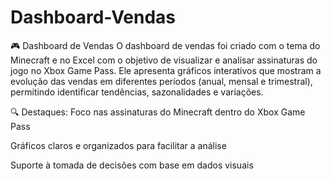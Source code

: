 # Dashboard-Vendas

🎮 Dashboard de Vendas 
O dashboard de vendas foi criado com o tema do Minecraft e no Excel com o objetivo de visualizar e analisar assinaturas do jogo no Xbox Game Pass. Ele apresenta gráficos interativos que mostram a evolução das vendas em diferentes períodos (anual, mensal e trimestral), permitindo identificar tendências, sazonalidades e variações.

🔍 Destaques:
Foco nas assinaturas do Minecraft dentro do Xbox Game Pass

Gráficos claros e organizados para facilitar a análise

Suporte à tomada de decisões com base em dados visuais

